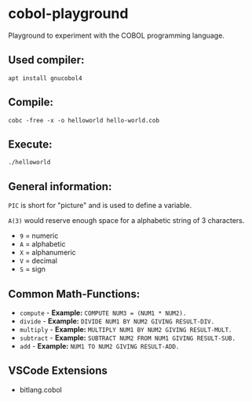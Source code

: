 # cobol-playground
Playground to experiment with the COBOL programming language.

## Used compiler:
`apt install gnucobol4`

## Compile:
`cobc -free -x -o helloworld hello-world.cob`

## Execute:
`./helloworld`

## General information:
`PIC` is short for "picture" and is used to define a variable.

`A(3)` would reserve enough space for a alphabetic string of 3 characters.

- `9` = numeric
- `A` = alphabetic
- `X` = alphanumeric
- `V` = decimal
- `S` = sign

## Common Math-Functions:
- `compute` - **Example:** `COMPUTE NUM3 = (NUM1 * NUM2).`
- `divide` - **Example:** `DIVIDE NUM1 BY NUM2 GIVING RESULT-DIV.`
- `multiply` - **Example:** `MULTIPLY NUM1 BY NUM2 GIVING RESULT-MULT.`
- `subtract` - **Example:** `SUBTRACT NUM2 FROM NUM1 GIVING RESULT-SUB.`
- `add` - **Example:** `NUM1 TO NUM2 GIVING RESULT-ADD.`

## VSCode Extensions
- bitlang.cobol